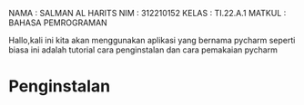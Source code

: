 NAMA   : SALMAN AL HARITS
NIM    : 312210152
KELAS  : TI.22.A.1
MATKUL : BAHASA PEMROGRAMAN

Hallo,kali ini kita akan menggunakan aplikasi yang bernama pycharm
seperti biasa ini adalah tutorial cara penginstalan dan cara pemakaian pycharm

# Penginstalan
